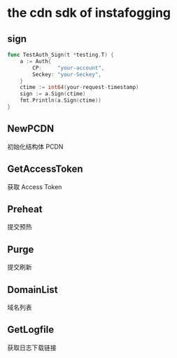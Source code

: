 # the cdn sdk of instafogging

## sign
```go 
func TestAuth_Sign(t *testing.T) {
	a := Auth{
		CP:     "your-account",
		Seckey: "your-Seckey",
	}
	ctime := int64(your-request-timestamp)
	sign := a.Sign(ctime)
	fmt.Println(a.Sign(ctime))
}
```

## NewPCDN
初始化结构体 PCDN

## GetAccessToken
获取 Access Token

## Preheat
提交预热

## Purge
提交刷新

## DomainList
域名列表

## GetLogfile
获取日志下载链接